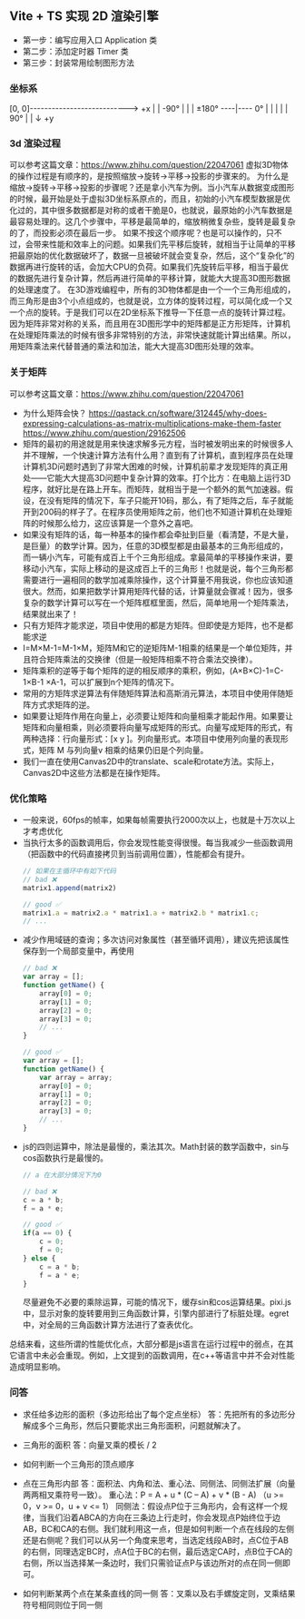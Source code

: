 ## Vite + TS 实现 2D 渲染引擎

- 第一步：编写应用入口 Application 类
- 第二步：添加定时器 Timer 类
- 第三步：封装常用绘制图形方法

### 坐标系
[0, 0]---------------------------> +x
|
|             -90°
|              |
|    ±180° ----|---- 0°
|              |
|              |
|             90°
|
|
↓
+y

### 3d 渲染过程
可以参考这篇文章：https://www.zhihu.com/question/22047061
虚拟3D物体的操作过程是有顺序的，是按照缩放->旋转->平移->投影的步骤来的。
为什么是缩放->旋转->平移->投影的步骤呢？还是拿小汽车为例。当小汽车从数据变成图形的时候，最开始是处于虚拟3D坐标系原点的，而且，初始的小汽车模型数据是优化过的，其中很多数据都是对称的或者干脆是0，也就说，最原始的小汽车数据是最容易处理的。这几个步骤中，平移是最简单的，缩放稍微复杂些，旋转是最复杂的了，而投影必须在最后一步。
如果不按这个顺序呢？也是可以操作的，只不过，会带来性能和效率上的问题。如果我们先平移后旋转，就相当于让简单的平移把最原始的优化数据破坏了，数据一旦被破坏就会变复杂，然后，这个“复杂化”的数据再进行旋转的话，会加大CPU的负荷。如果我们先旋转后平移，相当于最优的数据先进行复杂计算，然后再进行简单的平移计算，就能大大提高3D图形数据的处理速度了。
在3D游戏编程中，所有的3D物体都是由一个一个三角形组成的，而三角形是由3个小点组成的，也就是说，立方体的旋转过程，可以简化成一个又一个点的旋转。于是我们可以在2D坐标系下推导一下任意一点的旋转计算过程。
因为矩阵非常对称的关系，而且用在3D图形学中的矩阵都是正方形矩阵，计算机在处理矩阵乘法的时候有很多非常特别的方法，非常快速就能计算出结果。所以，用矩阵乘法来代替普通的乘法和加法，能大大提高3D图形处理的效率。
### 关于矩阵
可以参考这篇文章：https://www.zhihu.com/question/22047061
- 为什么矩阵会快？
    https://qastack.cn/software/312445/why-does-expressing-calculations-as-matrix-multiplications-make-them-faster
    https://www.zhihu.com/question/29162506
- 矩阵的最初的用途就是用来快速求解多元方程，当时被发明出来的时候很多人并不理解，一个快速计算方法有什么用？直到有了计算机，直到程序员在处理计算机3D问题时遇到了非常大困难的时候，计算机前辈才发现矩阵的真正用处——它能大大提高3D问题中复杂计算的效率。打个比方：在电脑上运行3D程序，就好比是在路上开车。而矩阵，就相当于是一个额外的氮气加速器。假设，在没有矩阵的情况下，车子只能开10码，那么，有了矩阵之后，车子就能开到200码的样子了。在程序员使用矩阵之前，他们也不知道计算机在处理矩阵的时候那么给力，这应该算是一个意外之喜吧。
- 如果没有矩阵的话，每一种基本的操作都会牵扯到巨量（看清楚，不是大量，是巨量）的数学计算。因为，任意的3D模型都是由最基本的三角形组成的，而一辆小汽车，可能有成百上千个三角形组成。拿最简单的平移操作来讲，要移动小汽车，实际上移动的是这成百上千的三角形！也就是说，每个三角形都需要进行一遍相同的数学加减乘除操作，这个计算量不用我说，你也应该知道很大。然而，如果把数学计算用矩阵代替的话，计算量就会骤减！因为，很多复杂的数学计算可以写在一个矩阵框框里面，然后，简单地用一个矩阵乘法，结果就出来了！
- 只有方矩阵才能求逆，项目中使用的都是方矩阵。但即使是方矩阵，也不是都能求逆
- I=M×M-1=M-1×M，矩阵M和它的逆矩阵M-1相乘的结果是一个单位矩阵，并且符合矩阵乘法的交换律（但是一般矩阵相乘不符合乘法交换律）。
- 矩阵乘积的逆等于每个矩阵的逆的相反顺序的乘积，例如，(A×B×C)-1=C-1×B-1 ×A-1，可以扩展到n个矩阵的情况下。
- 常用的方矩阵求逆算法有伴随矩阵算法和高斯消元算法，本项目中使用伴随矩阵方式求矩阵的逆。
- 如果要让矩阵作用在向量上，必须要让矩阵和向量相乘才能起作用。如果要让矩阵和向量相乘，则必须要将向量写成矩阵的形式。向量写成矩阵的形式，有两种选择：行向量形式：[x y ]。列向量形式。本项目中使用列向量的表现形式，矩阵 M 与列向量v 相乘的结果仍旧是个列向量。
- 我们一直在使用Canvas2D中的translate、scale和rotate方法。实际上，Canvas2D中这些方法都是在操作矩阵。

### 优化策略
- 一般来说，60fps的帧率，如果每帧需要执行2000次以上，也就是十万次以上才考虑优化
- 当执行太多的函数调用后，你会发现性能变得很慢。每当我减少一些函数调用（把函数中的代码直接拷贝到当前调用位置），性能都会有提升。
    ```js
    // 如果在主循环中有如下代码
    // bad ❌
    matrix1.append(matrix2)

    // good ✅
    matrix1.a = matrix2.a * matrix1.a + matrix2.b * matrix1.c;
    // ...
    ```
- 减少作用域链的查询；多次访问对象属性（甚至循环调用），建议先把该属性保存到一个局部变量中，再使用
    ```js
    // bad ❌
    var array = [];
    function getName() {
        array[0] = 0;
        array[1] = 0;
        array[2] = 0;
        array[3] = 0;
        // ...
    }

    // good ✅
    var array = [];
    function getName() {
        var array = array;
        array[0] = 0;
        array[1] = 0;
        array[2] = 0;
        array[3] = 0;
        // ...
    }

    ```
- js的四则运算中，除法是最慢的，乘法其次。Math封装的数学函数中，sin与cos函数执行是最慢的。
    ```js 
    // a 在大部分情况下为0
    
    // bad ❌
    c = a * b;
    f = a * e;

    // good ✅
    if(a == 0) {
        c = 0;
        f = 0;
    } else {
        c = a * b;
        f = a * e;
    }
    ```
    尽量避免不必要的乘除运算，可能的情况下，缓存sin和cos运算结果。pixi.js中，显示对象的旋转要用到三角函数计算，引擎内部进行了标脏处理。egret中，对全局的三角函数计算方法进行了查表优化。

总结来看，这些所谓的性能优化点，大部分都是js语言在运行过程中的弱点，在其它语言中未必会重现。例如，上文提到的函数调用，在c++等语言中并不会对性能造成明显影响。
    
### 问答
- 求任给多边形的面积（多边形给出了每个定点坐标）
    答：先把所有的多边形分解成多个三角形，然后只要能求出三角形面积，问题就解决了。

- 三角形的面积
    答：向量叉乘的模长 / 2

- 如何判断一个三角形的顶点顺序

- 点在三角形内部
    答：面积法、内角和法、重心法、同侧法、同侧法扩展（向量两两相叉乘符号一致）。
    重心法：P = A +  u * (C – A) + v * (B - A) （u >= 0，v >= 0，u + v <= 1）
    同侧法：假设点P位于三角形内，会有这样一个规律，当我们沿着ABCA的方向在三条边上行走时，你会发现点P始终位于边AB，BC和CA的右侧。我们就利用这一点，但是如何判断一个点在线段的左侧还是右侧呢？我们可以从另一个角度来思考，当选定线段AB时，点C位于AB的右侧，同理选定BC时，点A位于BC的右侧，最后选定CA时，点B位于CA的右侧，所以当选择某一条边时，我们只需验证点P与该边所对的点在同一侧即可。

- 如何判断某两个点在某条直线的同一侧
    答：叉乘以及右手螺旋定则，叉乘结果符号相同则位于同一侧